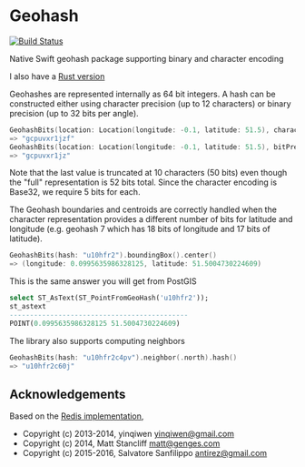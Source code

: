# Geohash
[![Build Status](https://travis-ci.org/michael-groble/Geohash.svg?branch=master)](https://travis-ci.org/michael-groble/Geohash)

Native Swift geohash package supporting binary and character encoding

I also have a [Rust version](https://github.com/michael-groble/Geohash-rust)

Geohashes are represented internally as 64 bit integers.  A hash can be constructed either using character
precision (up to 12 characters) or binary precision (up to 32 bits per angle).

```swift
GeohashBits(location: Location(longitude: -0.1, latitude: 51.5), characterPrecision: 12).hash()
=> "gcpuvxr1jzf"
GeohashBits(location: Location(longitude: -0.1, latitude: 51.5), bitPrecision: 26).hash()
=> "gcpuvxr1jz" 
```

Note that the last value is truncated at 10 characters (50 bits) even though the "full" representation is 
52 bits total.  Since the character encoding is Base32, we require 5 bits for each.

The Geohash boundaries and centroids are correctly handled when the character representation provides a 
different number of bits for latitude and longitude (e.g. geohash 7 which has 18 bits of longitude and 17 
bits of latitude).

```swift
GeohashBits(hash: "u10hfr2").boundingBox().center()
=> (longitude: 0.0995635986328125, latitude: 51.5004730224609)
```

This is the same answer you will get from PostGIS 

```sql
select ST_AsText(ST_PointFromGeoHash('u10hfr2'));
st_astext                  
--------------------------------------------
POINT(0.0995635986328125 51.5004730224609)
```

The library also supports computing neighbors

```swift
GeohashBits(hash: "u10hfr2c4pv").neighbor(.north).hash()
=> "u10hfr2c60j"
```

## Acknowledgements
Based on the [Redis implementation](https://github.com/antirez/redis/blob/unstable/src/geohash.c), 
* Copyright (c) 2013-2014, yinqiwen <yinqiwen@gmail.com>
* Copyright (c) 2014, Matt Stancliff <matt@genges.com>
* Copyright (c) 2015-2016, Salvatore Sanfilippo <antirez@gmail.com>

